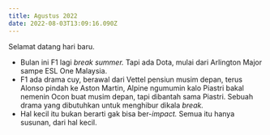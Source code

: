 ```yaml
---
title: Agustus 2022
date: 2022-08-03T13:09:16.090Z
---
```

Selamat datang hari baru.<!--more-->

* Bulan ini F1 lagi *break summer.* Tapi ada Dota, mulai dari Arlington Major sampe ESL One Malaysia.
* F1 ada drama cuy, berawal dari Vettel pensiun musim depan, terus Alonso pindah ke Aston Martin, Alpine ngumumin kalo Piastri bakal nemenin Ocon buat musim depan, tapi dibantah sama Piastri. Sebuah drama yang dibutuhkan untuk menghibur dikala *break.*
* Hal kecil itu bukan berarti gak bisa ber-*impact.* Semua itu hanya susunan, dari hal kecil.